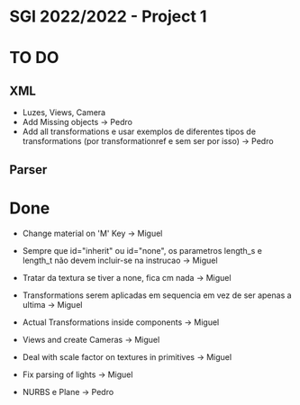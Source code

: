 # SGI 2022/2022 - Project 1

# TO DO

## XML

* Luzes, Views, Camera
* Add Missing objects -> Pedro
* Add all transformations e usar exemplos de diferentes tipos de transformations (por transformationref e sem ser por isso) -> Pedro

## Parser







# Done 

* Change material on 'M' Key -> Miguel

* Sempre que id="inherit" ou id="none", os parametros length_s e length_t não devem incluir-se na instrucao -> Miguel

* Tratar da textura se tiver a none, fica cm nada -> Miguel

* Transformations serem aplicadas em sequencia em vez de ser apenas a ultima -> Miguel

* Actual Transformations inside components -> Miguel

* Views and create Cameras -> Miguel

* Deal with scale factor on textures in primitives -> Miguel

* Fix parsing of lights -> Miguel

* NURBS e Plane -> Pedro


